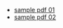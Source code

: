 * [sample pdf 01](https://github.com/kiwon-coding/coding-school/blob/main/lectures/The%20Robotic%20Exploration%20of%20the%20Moon.pdf)
* [sample pdf 02](https://github.com/kiwon-coding/coding-school/blob/main/lectures/A%20BRIEF%20HISTORY%20OF%20SPACE%20EXPLORATION.pdf)
